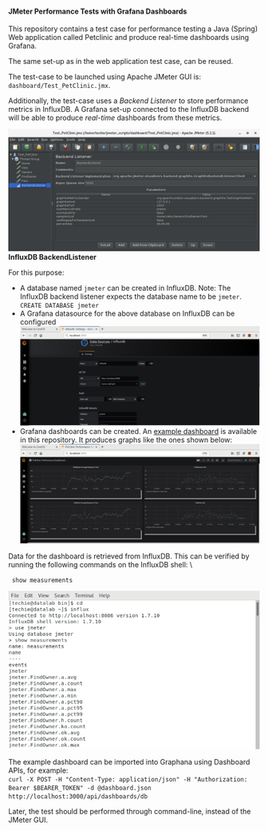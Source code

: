 #### JMeter Performance Tests with Grafana Dashboards
This repository contains a test case for performance testing a Java (Spring) Web application called Petclinic and produce real-time dashboards using Grafana.

The same set-up as in the web application test case, can be reused.

The test-case to be launched using Apache JMeter GUI is: `dashboard/Test_PetClinic.jmx`.

Additionally, the test-case uses a *Backend Listener* to store performance metrics in InfluxDB. A Grafana set-up connected to the InfluxDB backend will be able to produce *real-time* dashboards from these metrics.

![Using Grafana](https://github.com/techyugadi/jmeter_scripts/blob/master/img/jmeter17.png)
**InfluxDB BackendListener**

For this purpose:
- A database named `jmeter` can be created in InfluxDB. Note: The InfluxDB backend listener expects the database name to be `jmeter`. \
  `CREATE DATABASE jmeter`
- A Grafana datasource for the above database on InfluxDB can be configured
![Datasource](https://github.com/techyugadi/jmeter_scripts/blob/master/img/jmeter18.png)
- Grafana dashboards can be created. An [example dashboard](https://github.com/techyugadi/jmeter_scripts/blob/master/dashboard/dashboard.json) is available in this repository. It produces graphs like the ones shown below:
![Dashboard](https://github.com/techyugadi/jmeter_scripts/blob/master/img/jmeter19.png)

Data for the dashboard is retrieved from InfluxDB. This can be verified by running the following commands on the InfluxDB shell: \

```use jmeter
 show measurements
```

![Queries](https://github.com/techyugadi/jmeter_scripts/blob/master/img/jmeter20.png)

The example dashboard can be imported into Graphana using Dashboard APIs, for example: \
`curl -X POST -H "Content-Type: application/json" -H "Authorization: Bearer $BEARER_TOKEN" -d @dashboard.json http://localhost:3000/api/dashboards/db`

Later, the test should be performed through command-line, instead of the JMeter GUI.
